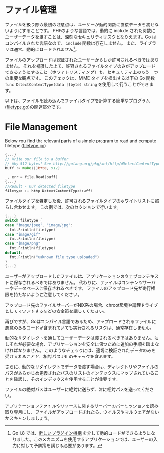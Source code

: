 ファイル管理
===============

ファイルを扱う際の最初の注意点は、ユーザーが動的関数に直接データを渡せないようにすることです。
PHPのような言語では、動的に include された関数にユーザーデータを渡すことは、深刻なセキュリティリスクとなりえます。Go はコンパイルされた言語なので、 `include` 関数は存在しません。
また、ライブラリは通常、動的にロードされません[^1]。

ファイルのアップロードは認証されたユーザーからしか許可されるべきではありません。
それを補償した上で、許容されるファイルタイプのみがアップロードできるようにすること（ホワイトリスティング）も、セキュリティ上のもう一つの重要な観点です。
このチェックは、MIME タイプを検出する以下の Go 関数`func DetectContentType(data []byte) string` を使用して行うことができます。

以下は、ファイルを読み込んでファイルタイプを計算する簡単なプログラム([filetype.go][0])の関連部分です。

File Management
===============

Below you find the relevant parts of a simple program to read and compute
filetype ([filetype.go][0])

```go
{...}
// Write our file to a buffer
// Why 512 bytes? See http://golang.org/pkg/net/http/#DetectContentType
buff := make([]byte, 512)

_, err = file.Read(buff)
{...}
//Result - Our detected filetype
filetype := http.DetectContentType(buff)
```

ファイルタイプを特定した後、許可されるファイルタイプのホワイトリストに照らし合わせます。
この例では、次のセクションで行います。

```go
{...}
switch filetype {
case "image/jpeg", "image/jpg":
  fmt.Println(filetype)
case "image/gif":
  fmt.Println(filetype)
case "image/png":
  fmt.Println(filetype)
default:
  fmt.Println("unknown file type uploaded")
}
{...}
```

ユーザーがアップロードしたファイルは、アプリケーションのウェブコンテキストに保存されるべきではありません。
代わりに、ファイルはコンテンツサーバーやデータベースに保存されるべきです。
ファイルのアップロード先が実行権限を持たないように注意してください。


アップロード先のファイルサーバーがNIX系の場合、chroot環境や論理ドライブとしてマウントするなどの安全策を講じてください。

再びですが、Goはコンパイル言語であるため、アップロードされるファイルに悪意のあるコードが含まれていても実行されるリスクは、通常存在しません。

動的なリダイレクトを通してユーザーデータは渡されるべきではありません。もしそれが必要な場合、アプリケーションを安全に保つために追加の手順を踏まなければなりません。
このようなチェックには、適切に検証されたデータのみを受け入れることと、相対パスURLのチェックを含みます。

さらに、動的なリダイレクトでデータを渡す場合は、ディレクトリやファイルのパスがあらかじめ定義されたパスのリストのインデックスにマップされていることを確認し、そのインデックスを使用することが重要です。

ファイルの絶対パスはユーザーに絶対に送らず、常に相対パスを送ってください。

アプリケーションファイルやリソースに関するサーバーのパーミッションを読み取り専用にし、ファイルがアップロードされたら、ウイルスやマルウェアがないかスキャンしましょう。

[^1]:  Go 1.8 では、[新しいプラグイン機構]( https://golang.org/pkg/plugin/ ) を介して動的ロードができるようになりました。このメカニズムを使用するアプリケーションでは、ユーザーの入力に対して予防策を講じる必要があります。

[0]: ./filetype/filetype.go
